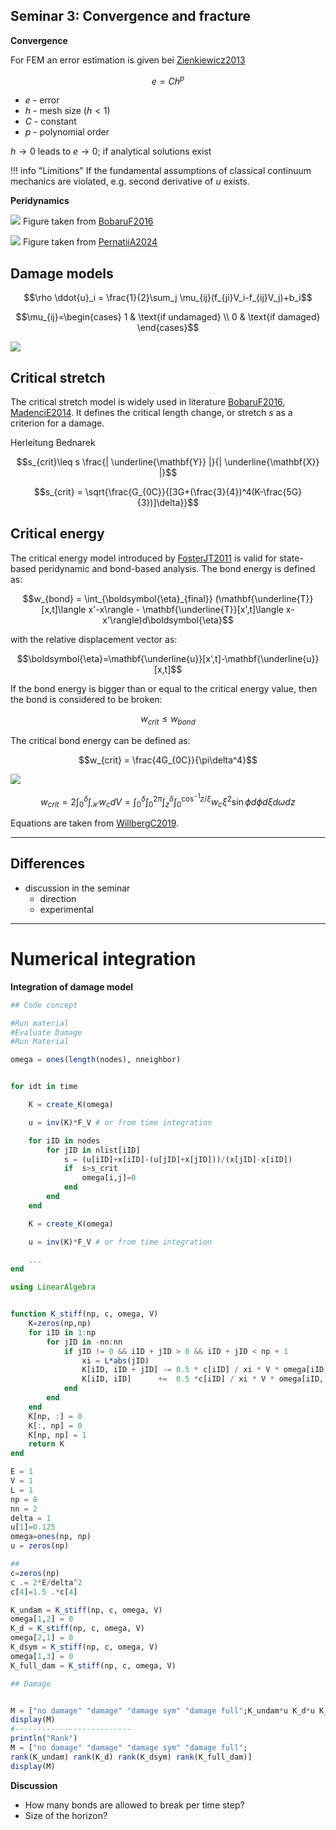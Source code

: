 ## Seminar 3: Convergence and fracture
**Convergence**

For FEM an error estimation is given bei [Zienkiewicz2013](@cite)

$$e=Ch^p$$
- $e$ - error
- $h$ - mesh size ($h<1$)
- $C$ - constant
- $p$ - polynomial order


$h\rightarrow 0$ leads to $e\rightarrow 0$; if analytical solutions exist

!!! info "Limitions" If the fundamental assumptions of classical continuum mechanics are violated, e.g. second derivative of $u$ exists.

**Peridynamics**

![](../assets/bobaru2016_convergence.png)
Figure taken from [BobaruF2016](@cite)


![](../assets/phase_velocity.png)
Figure taken from [PernatiiA2024](@cite)


## Damage models

$$\rho \ddot{u}_i = \frac{1}{2}\sum_j \mu_{ij}(f_{ji}V_i-f_{ij}V_j)+b_i$$

$$\mu_{ij}=\begin{cases}
  1 & \text{if undamaged}  \\
  0 & \text{if damaged}
\end{cases}$$

![](../assets/bond_vs_global_damage.png)



## Critical stretch
The critical stretch model is widely used in literature [BobaruF2016](@cite), [MadenciE2014](@cite). It defines the critical length change, or stretch $s$ as a criterion for a damage.

Herleitung Bednarek

$$s_{crit}\leq s \frac{| \underline{\mathbf{Y}} |}{| \underline{\mathbf{X}} |}$$

$$s_{crit} = \sqrt{\frac{G_{0C}}{[3G+(\frac{3}{4})^4(K-\frac{5G}{3})]\delta}}$$

## Critical energy

The critical energy model introduced by [FosterJT2011](@cite) is valid for state-based peridynamic and bond-based analysis.
The bond energy is defined as:

$$w_{bond} = \int_{\boldsymbol{\eta}_{final}} (\mathbf{\underline{T}}[x,t]\langle x'-x\rangle - \mathbf{\underline{T}}[x',t]\langle x-x'\rangle)d\boldsymbol{\eta}$$

with the relative displacement vector as:

$$\boldsymbol{\eta}=\mathbf{\underline{u}}[x',t]-\mathbf{\underline{u}}[x,t]$$

If the bond energy is bigger than or equal to the critical energy value, then the bond is considered to be broken:

$$w_{crit} \leq w_{bond}$$

The critical bond energy can be defined as:

$$w_{crit} = \frac{4G_{0C}}{\pi\delta^4}$$

![](../assets/bond_energy.png)

$$w_{crit}=2\int_0^{\delta}\int_{\mathcal{H}}w_cdV=\int_0^{\delta}\int_{0}^{2\pi}\int_z^{\delta}\int_0^{\cos^{-1}z/\xi}w_c\xi^2\sin\phi d\phi d\xi d\omega dz$$

Equations are taken from [WillbergC2019](@cite).

---

## Differences
- discussion in the seminar
    - direction
    - experimental

---
# Numerical integration

**Integration of damage model**

```Julia
## Code concept

#Run material
#Evaluate Damage
#Run Material

omega = ones(length(nodes), nneighbor)


for idt in time

    K = create_K(omega)

    u = inv(K)*F_V # or from time integration

    for iID in nodes
        for jID in nlist[iID]
            s = (u[iID]+x[iID]-(u[jID]+x[jID]))/(x[jID]-x[iID])
            if  s>s_crit
                omega[i,j]=0
            end
        end
    end

    K = create_K(omega)

    u = inv(K)*F_V # or from time integration

    ...
end
```


```julia
using LinearAlgebra


function K_stiff(np, c, omega, V)
    K=zeros(np,np)
    for iID in 1:np
        for jID in -nn:nn
            if jID != 0 && iID + jID > 0 && iID + jID < np + 1
                xi = L*abs(jID)
                K[iID, iID + jID] -= 0.5 * c[iID] / xi * V * omega[iID, iID + jID]
                K[iID, iID]      +=  0.5 *c[iID] / xi * V * omega[iID, iID + jID]
            end
        end
    end
    K[np, :] = 0
    K[:, np] = 0
    K[np, np] = 1
    return K
end

E = 1
V = 1
L = 1
np = 8
nn = 2
delta = 1
u[1]=0.125
omega=ones(np, np)
u = zeros(np)

##
c=zeros(np)
c .= 2*E/delta^2
c[4]=1.5 .*c[4]

K_undam = K_stiff(np, c, omega, V)
omega[1,2] = 0
K_d = K_stiff(np, c, omega, V)
omega[2,1] = 0
K_dsym = K_stiff(np, c, omega, V)
omega[1,3] = 0
K_full_dam = K_stiff(np, c, omega, V)

## Damage


M = ["no damage" "damage" "damage sym" "damage full";K_undam*u K_d*u K_dsym*u K_full_dam*u]
display(M)
#--------------------------
println("Rank")
M = ["no damage" "damage" "damage sym" "damage full";
rank(K_undam) rank(K_d) rank(K_dsym) rank(K_full_dam)]
display(M)

```

**Discussion**

- How many bonds are allowed to break per time step?
- Size of the horizon?
